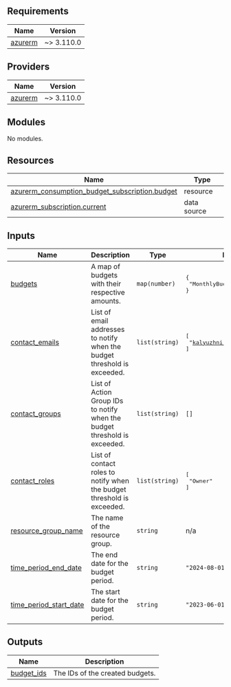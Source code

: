 <!-- BEGIN_TF_DOCS -->
## Requirements

| Name | Version |
|------|---------|
| <a name="requirement_azurerm"></a> [azurerm](#requirement\_azurerm) | ~> 3.110.0 |

## Providers

| Name | Version |
|------|---------|
| <a name="provider_azurerm"></a> [azurerm](#provider\_azurerm) | ~> 3.110.0 |

## Modules

No modules.

## Resources

| Name | Type |
|------|------|
| [azurerm_consumption_budget_subscription.budget](https://registry.terraform.io/providers/hashicorp/azurerm/latest/docs/resources/consumption_budget_subscription) | resource |
| [azurerm_subscription.current](https://registry.terraform.io/providers/hashicorp/azurerm/latest/docs/data-sources/subscription) | data source |

## Inputs

| Name | Description | Type | Default | Required |
|------|-------------|------|---------|:--------:|
| <a name="input_budgets"></a> [budgets](#input\_budgets) | A map of budgets with their respective amounts. | `map(number)` | <pre>{<br/>  "MonthlyBudget": 10<br/>}</pre> | no |
| <a name="input_contact_emails"></a> [contact\_emails](#input\_contact\_emails) | List of email addresses to notify when the budget threshold is exceeded. | `list(string)` | <pre>[<br/>  "kalyuzhni.sergei@gmail.com"<br/>]</pre> | no |
| <a name="input_contact_groups"></a> [contact\_groups](#input\_contact\_groups) | List of Action Group IDs to notify when the budget threshold is exceeded. | `list(string)` | `[]` | no |
| <a name="input_contact_roles"></a> [contact\_roles](#input\_contact\_roles) | List of contact roles to notify when the budget threshold is exceeded. | `list(string)` | <pre>[<br/>  "Owner"<br/>]</pre> | no |
| <a name="input_resource_group_name"></a> [resource\_group\_name](#input\_resource\_group\_name) | The name of the resource group. | `string` | n/a | yes |
| <a name="input_time_period_end_date"></a> [time\_period\_end\_date](#input\_time\_period\_end\_date) | The end date for the budget period. | `string` | `"2024-08-01T00:00:00Z"` | no |
| <a name="input_time_period_start_date"></a> [time\_period\_start\_date](#input\_time\_period\_start\_date) | The start date for the budget period. | `string` | `"2023-06-01T00:00:00Z"` | no |

## Outputs

| Name | Description |
|------|-------------|
| <a name="output_budget_ids"></a> [budget\_ids](#output\_budget\_ids) | The IDs of the created budgets. |
<!-- END_TF_DOCS -->